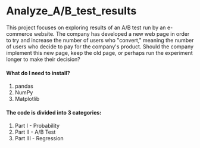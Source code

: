 # Analyze_A/B_test_results

This project focuses on exploring results of an A/B test run by an e-commerce website. 
The company has developed a new web page in order to try and increase the number of users who "convert," meaning the number of users who decide to pay for the company's product. 
Should the company implement this new page, keep the old page, or perhaps run the experiment longer to make their decision?

#### What do I need to install?
1. pandas
2. NumPy
3. Matplotlib

#### The code is divided into 3 categories: 

1. Part I - Probability
2. Part II - A/B Test
3. Part III - Regression




